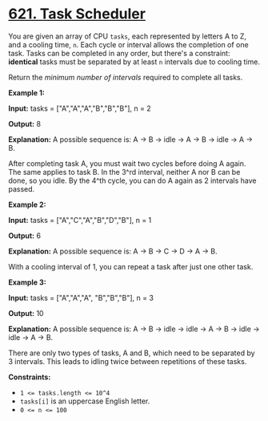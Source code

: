 # [621. Task Scheduler](https://leetcode.com/problems/task-scheduler)

You are given an array of CPU `tasks`, each represented by letters A to Z, and a cooling time, `n`. Each cycle or interval allows the completion of one task. Tasks can be completed in any order, but there's a constraint: **identical** tasks must be separated by at least `n` intervals due to cooling time.

​Return the _minimum number of intervals_ required to complete all tasks.

**Example 1:**

**Input:** tasks = \["A","A","A","B","B","B"\], n = 2

**Output:** 8

**Explanation:** A possible sequence is: A -> B -> idle -> A -> B -> idle -> A -> B.

After completing task A, you must wait two cycles before doing A again. The same applies to task B. In the 3^rd interval, neither A nor B can be done, so you idle. By the 4^th cycle, you can do A again as 2 intervals have passed.

**Example 2:**

**Input:** tasks = \["A","C","A","B","D","B"\], n = 1

**Output:** 6

**Explanation:** A possible sequence is: A -> B -> C -> D -> A -> B.

With a cooling interval of 1, you can repeat a task after just one other task.

**Example 3:**

**Input:** tasks = \["A","A","A", "B","B","B"\], n = 3

**Output:** 10

**Explanation:** A possible sequence is: A -> B -> idle -> idle -> A -> B -> idle -> idle -> A -> B.

There are only two types of tasks, A and B, which need to be separated by 3 intervals. This leads to idling twice between repetitions of these tasks.

**Constraints:**

- `1 <= tasks.length <= 10^4`
- `tasks[i]` is an uppercase English letter.
- `0 <= n <= 100`